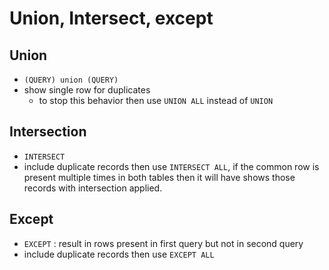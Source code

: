 # Union, Intersect, except

## Union
- `(QUERY) union (QUERY)`
- show single row for duplicates
  - to stop this behavior then use `UNION ALL` instead of `UNION`
## Intersection
- `INTERSECT`
- include duplicate records then use `INTERSECT ALL`, if the common row is present multiple times in both tables then it will have shows those records with intersection applied.

## Except
- `EXCEPT` : result in rows present in first query but not in second query
- include duplicate records then use `EXCEPT ALL`
